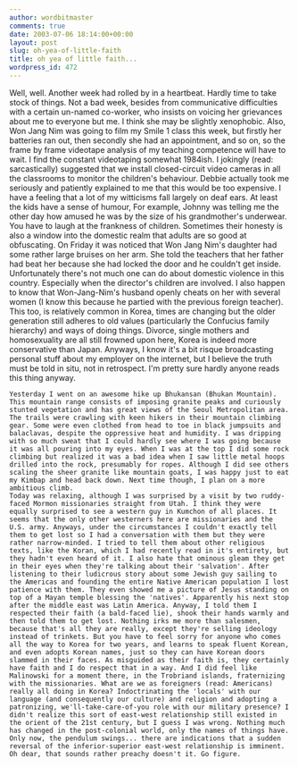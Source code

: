 ```yaml
---
author: wordbitmaster
comments: true
date: 2003-07-06 18:14:00+00:00
layout: post
slug: oh-yea-of-little-faith
title: oh yea of little faith...
wordpress_id: 472
---
```


Well, well. Another week had rolled by in a heartbeat. Hardly time to take stock of things. Not a bad week, besides from communicative difficulties with a certain un-named co-worker, who insists on voicing her grievances about me to everyone but me. I think she may be slightly xenophobic. Also, Won Jang Nim was going to film my Smile 1 class this week, but firstly her batteries ran out, then secondly she had an appointment, and so on, so the frame by frame videotape analysis of my teaching competence will have to wait. I find the constant videotaping somewhat 1984ish. I jokingly (read: sarcastically) suggested that we install closed-circuit video cameras in all the classrooms to monitor the children's behaviour. Debbie actually took me seriously and patiently explained to me that this would be too expensive. I have a feeling that a lot of my witticisms fall largely on deaf ears. At least the kids have a sense of humour, For example, Johnny was telling me the other day how amused he was by the size of his grandmother's underwear. You have to laugh at the frankness of children. Sometimes their honesty is also a window into the domestic realm that adults are so good at obfuscating. On Friday it was noticed that Won Jang Nim's daughter had some rather large bruises on her arm. She told the teachers that her father had beat her because she had locked the door and he couldn't get inside. Unfortunately there's not much one can do about domestic violence in this country. Especially when the director's children are involved. I also happen to know that Won-Jang-Nim's husband openly cheats on her with several women (I know this because he partied with the previous foreign teacher). This too, is relatively common in Korea, times are changing but the older generation still adheres to old values (particularly the Confucius family hierarchy) and ways of doing things. Divorce, single mothers and homosexuality are all still frowned upon here, Korea is indeed more conservative than Japan. Anyways, I know it's a bit risque broadcasting personal stuff about my employer on the internet, but I believe the truth must be told in situ, not in retrospect. I'm pretty sure hardly anyone reads this thing anyway.

	Yesterday I went on an awesome hike up Bhukansan (Bhukan Mountain). This mountain range consists of imposing granite peaks and curiously stunted vegetation and has great views of the Seoul Metropolitan area. The trails were crawling with keen hikers in their mountain climbing gear. Some were even clothed from head to toe in black jumpsuits and balaclavas, despite the oppressive heat and humidity. I was dripping with so much sweat that I could hardly see where I was going because it was all pouring into my eyes. When I was at the top I did some rock climbing but realized it was a bad idea when I saw little metal hoops drilled into the rock, presumably for ropes. Although I did see others scaling the sheer granite like mountain goats, I was happy just to eat my Kimbap and head back down. Next time though, I plan on a more ambitious climb. 
	Today was relaxing, although I was surprised by a visit by two ruddy-faced Mormon missionaries straight from Utah. I think they were equally surprised to see a western guy in Kumchon of all places. It seems that the only other westerners here are missionaries and the U.S. army. Anyways, under the circumstances I couldn't exactly tell them to get lost so I had a conversation with them but they were rather narrow-minded. I tried to tell them about other religious texts, like the Koran, which I had recently read in it's entirety, but they hadn't even heard of it. I also hate that ominous gleam they get in their eyes when they're talking about their 'salvation'. After listening to their ludicrous story about some Jewish guy sailing to the Americas and founding the entire Native American population I lost patience with them. They even showed me a picture of Jesus standing on top of a Mayan temple blessing the 'natives'. Apparently his next stop after the middle east was Latin America. Anyway, I told them I respected their faith (a bald-faced lie), shook their hands warmly and then told them to get lost. Nothing irks me more than salesmen, because that's all they are really, except they're selling ideology instead of trinkets. But you have to feel sorry for anyone who comes all the way to Korea for two years, and learns to speak fluent Korean, and even adopts Korean names, just so they can have Korean doors slammed in their faces. As misguided as their faith is, they certainly have faith and I do respect that in a way. And I did feel like Malinowski for a moment there, in the Trobriand islands, fraternizing with the missionaries. What are we as foreigners (read: Americans) really all doing in Korea? Indoctrinating the 'locals' with our language (and consequently our culture) and religion and adopting a patronizing, we'll-take-care-of-you role with our military presence? I didn't realize this sort of east-west relationship still existed in the orient of the 21st century, but I guess I was wrong. Nothing much has changed in the post-colonial world, only the names of things have. Only now, the pendulum swings... there are indications that a sudden reversal of the inferior-superior east-west relationship is imminent. Oh dear, that sounds rather preachy doesn't it. Go figure.

